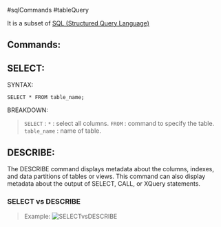 #sqlCommands #tableQuery

It is a subset of [SQL (Structured Query Language)](SQL%20(Structured%20Query%20Language).md)


## Commands:

## SELECT:

SYNTAX:
```
SELECT * FROM table_name;
```

BREAKDOWN:
> `SELECT` : 
> `*` : select all columns.
> `FROM` : command to specify the table.
> `table_name` : name of table.
## DESCRIBE: 

The DESCRIBE command displays metadata about the columns, indexes, and data partitions of tables or views. This command can also display metadata about the output of SELECT, CALL, or XQuery statements.

### SELECT vs DESCRIBE

>Example: 
>![SELECTvsDESCRIBE](SELECTvsDESCRIBE.png)